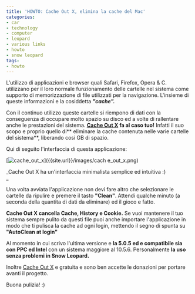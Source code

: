 ```yaml
---
title: 'HOWTO: Cache Out X, elimina la cache del Mac'
categories:
- car
- technology
- computer
- leopard
- various links
- howto
- snow leopard
tags:
- howto
---
```

L'utilizzo di applicazioni e browser quali Safari, Firefox, Opera &amp; C.
utilizzano per il loro normale funzionamento delle cartelle nel sistema come
supporto di memorizzazione di file utilizzati per la navigazione. L'insieme di
queste informazioni e la cosiddetta _**"cache".**_

Con il continuo utilizzo queste cartelle si riempono di dati con la
conseguenza di occupare molto spazio su disco ed a volte di rallentare anche
le prestazioni del sistema. **[Cache Out
X](http://www.trilateralsystems.com/cacheoutx/) fa al caso tuo!** Infatti il
suo scopo e proprio quello di** eliminare la cache contenuta nelle varie
cartelle del sistema**, liberando cosi GB di spazio.

Qui di seguito l'interfaccia di questa applicazione:

[![cache_out_x]({{site.url}}/images/cache_out_x.png)]({{site.url}}/images/cach
e_out_x.png)

_Cache Out X ha un'interfaccia minimalista semplice ed intuitiva :)  
_  

Una volta avviata l'applicazione non devi fare altro che selezionare le
cartelle da ripulire e premere il tasto **"Clean"**. Attendi qualche minuto (a
seconda della quantita di dati da eliminare) ed il gioco e fatto.

**Cache Out X cancella Cache, History e Cookie.** Se vuoi mantenere il tuo sistema sempre pulito da questi file puoi anche importare l'applicazione in modo che ti pulisca la cache ad ogni login, mettendo il segno di spunta su **"AutoClean at login"**

Al momento in cui scrivo l'ultima versione e **la 5.0.5 ed e compatibile sia
con PPC ed Intel** con un sistema maggiore al 10.5.6. Personalmente **la uso
senza problemi in Snow Leopard.**

Inoltre [Cache Out X](http://www.trilateralsystems.com/cacheoutx/) e gratuita
e sono ben accette le donazioni per portare avanti il progetto.

Buona pulizia! :)

